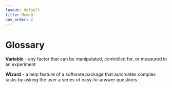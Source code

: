```yaml
---
layout: default
title: MemoQ
nav_order: 2
---
```


# **Glossary**

**Variable** - any factor that can be manipulated, controlled for, or measured in an experiment

**Wizard** - a help feature of a software package that automates complex tasks by asking the user a series of easy-to-answer questions.